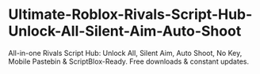 # Ultimate-Roblox-Rivals-Script-Hub-Unlock-All-Silent-Aim-Auto-Shoot
All-in-one Rivals Script Hub: Unlock All, Silent Aim, Auto Shoot, No Key, Mobile Pastebin &amp; ScriptBlox-Ready. Free downloads &amp; constant updates.
